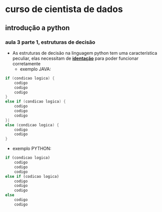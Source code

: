 # curso de cientista de dados 

## introdução a python

### aula 3 parte 1, estruturas de decisão

* As estruturas de decisão na linguagem python tem uma característica peculiar, elas necessitam de [**identação**](https://www.google.com/search?q=indentation&ie=&oe=) para poder funcionar corretamente 
  * exemplo JAVA:
  
 ```java  
 if (condicao logica) {
     codigo
     codigo
     codigo
 }
 else if (condicao logica) {
     codigo 
     codigo 
     codigo
 }|
 else (condicao logica) {
     codigo
     codigo
 }
```  
  * exemplo PYTHON:

```python
if (condicao logica)
    codigo
    codigo
    codigo
else if (codicao logica)
    codigo
    codigo
    codigo
else 
    codigo
    codigo
```